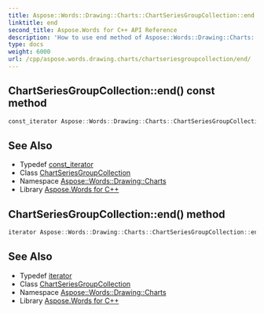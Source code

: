 ```yaml
---
title: Aspose::Words::Drawing::Charts::ChartSeriesGroupCollection::end method
linktitle: end
second_title: Aspose.Words for C++ API Reference
description: 'How to use end method of Aspose::Words::Drawing::Charts::ChartSeriesGroupCollection class in C++.'
type: docs
weight: 6000
url: /cpp/aspose.words.drawing.charts/chartseriesgroupcollection/end/
---
```

## ChartSeriesGroupCollection::end() const method




```cpp
const_iterator Aspose::Words::Drawing::Charts::ChartSeriesGroupCollection::end() const noexcept
```

## See Also

* Typedef [const_iterator](../const_iterator/)
* Class [ChartSeriesGroupCollection](../)
* Namespace [Aspose::Words::Drawing::Charts](../../)
* Library [Aspose.Words for C++](../../../)
## ChartSeriesGroupCollection::end() method




```cpp
iterator Aspose::Words::Drawing::Charts::ChartSeriesGroupCollection::end() noexcept
```

## See Also

* Typedef [iterator](../iterator/)
* Class [ChartSeriesGroupCollection](../)
* Namespace [Aspose::Words::Drawing::Charts](../../)
* Library [Aspose.Words for C++](../../../)
